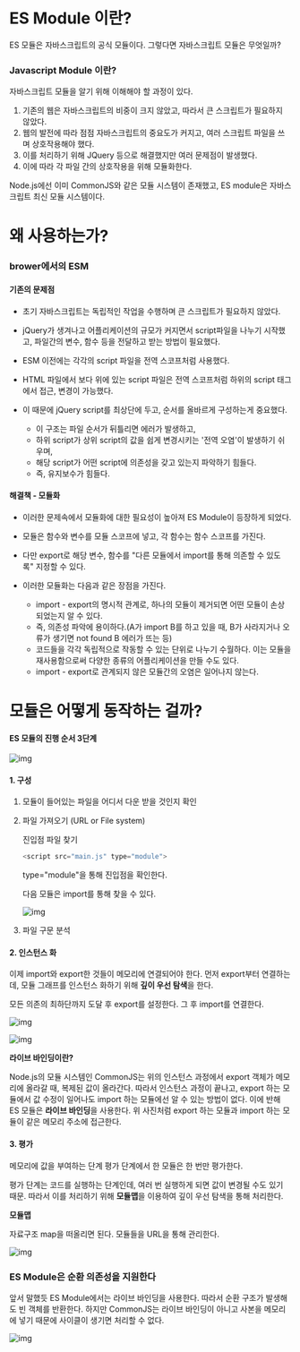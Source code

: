 # ES Module 이란?

ES 모듈은 자바스크립트의 공식 모듈이다.
그렇다면 자바스크립트 모듈은 무엇일까?

### Javascript Module 이란?

자바스크립트 모듈을 알기 위해 이해해야 할 과정이 있다.

1. 기존의 웹은 자바스크립트의 비중이 크지 않았고, 따라서 큰 스크립트가 필요하지 않았다.
2. 웹의 발전에 따라 점점 자바스크립트의 중요도가 커지고, 여러 스크립트 파일을 쓰며 상호작용해야 했다.
3. 이를 처리하기 위해 JQuery 등으로 해결했지만 여러 문제점이 발생했다.
4. 이에 따라 각 파일 간의 상호작용을 위해 모듈화한다.

Node.js에선 이미 CommonJS와 같은 모듈 시스템이 존재했고, ES module은 자바스크립트 최신 모듈 시스템이다.

# 왜 사용하는가?

### brower에서의 ESM

#### 기존의 문제점

- 초기 자바스크립트는 독립적인 작업을 수행하며 큰 스크립트가 필요하지 않았다. 

- jQuery가 생겨나고 어플리케이션의 규모가 커지면서 script파일을 나누기 시작했고, 파일간의 변수, 함수 등을 전달하고 받는 방법이 필요했다.

- ESM 이전에는 각각의 script 파일을 전역 스코프처럼 사용했다. 

- HTML 파일에서 보다 위에 있는 script 파일은 전역 스코프처럼 하위의 script 태그에서 접근, 변경이 가능했다.

- 이 때문에 jQuery script를 최상단에 두고, 순서를 올바르게 구성하는게 중요했다.
  - 이 구조는 파일 순서가 뒤틀리면 에러가 발생하고,
  - 하위 script가 상위 script의 값을 쉽게 변경시키는 '전역 오염'이 발생하기 쉬우며,
  - 해당 script가 어떤 script에 의존성을 갖고 있는지 파악하기 힘들다.
  - 즉, 유지보수가 힘들다.

#### 해결책 - 모듈화

- 이러한 문제속에서 모듈화에 대한 필요성이 높아져 ES Module이 등장하게 되었다.

- 모듈은 함수와 변수를 모듈 스코프에 넣고, 각 함수는 함수 스코프를 가진다.

- 다만 export로 해당 변수, 함수를 "다른 모듈에서 import를 통해 의존할 수 있도록" 지정할 수 있다.

- 이러한 모듈화는 다음과 같은 장점을 가진다.
  - import - export의 명시적 관계로, 하나의 모듈이 제거되면 어떤 모듈이 손상되었는지 알 수 있다. 
  - 즉, 의존성 파악에 용이하다.(A가 import B를 하고 있을 때, B가 사라지거나 오류가 생기면 not found B 에러가 뜨는 등)
  - 코드들을 각각 독립적으로 작동할 수 있는 단위로 나누기 수월하다. 이는 모듈을 재사용함으로써 다양한 종류의 어플리케이션을 만들 수도 있다.
  - import - export로 관계되지 않은 모듈간의 오염은 일어나지 않는다.

# 모듈은 어떻게 동작하는 걸까?

#### ES 모듈의 진행 순서 3단계

![img](https://velog.velcdn.com/images/yoonlang/post/8687ee06-e1a6-49c7-94f8-4ffbd9a085a4/image.png)

#### 1. 구성

1. 모듈이 들어있는 파일을 어디서 다운 받을 것인지 확인

2. 파일 가져오기 (URL or File system)

   진입점 파일 찾기

   ```javascript
   <script src="main.js" type="module">
   ```

   type="module"을 통해 진입점을 확인한다.

   다음 모듈은 import를 통해 찾을 수 있다.

   ![img](https://velog.velcdn.com/images/yoonlang/post/7d96712b-7b38-4dcc-93a4-6086539ec751/image.png)

3. 파일 구문 분석

#### 2. 인스턴스 화

이제 import와 export한 것들이 메모리에 연결되어야 한다. 먼저 export부터 연결하는데, 모듈 그래프를 인스턴스 화하기 위해 **깊이 우선 탐색**을 한다.

모든 의존의 최하단까지 도달 후 export를 설정한다. 그 후 import를 연결한다.

![img](https://velog.velcdn.com/images/yoonlang/post/76142235-6156-4007-a3d6-94cbf41df1c8/image.png)

![img](https://velog.velcdn.com/images/yoonlang/post/32e3cce1-2092-4890-9de2-b31718954561/image.png)

**라이브 바인딩이란?**

Node.js의 모듈 시스템인 CommonJS는 위의 인스턴스 과정에서 export 객체가 메모리에 올라갈 때, 복제된 값이 올라간다. 따라서 인스턴스 과정이 끝나고, export 하는 모듈에서 값 수정이 일어나도 import 하는 모듈에선 알 수 있는 방법이 없다. 이에 반해 ES 모듈은 **라이브 바인딩**을 사용한다. 위 사진처럼 export 하는 모듈과 import 하는 모듈이 같은 메모리 주소에 접근한다.

#### 3. 평가

메모리에 값을 부여하는 단계
평가 단계에서 한 모듈은 한 번만 평가한다.

평가 단계는 코드를 실행하는 단계인데, 여러 번 실행하게 되면 값이 변경될 수도 있기 때문. 따라서 이를 처리하기 위해 **모듈맵**을 이용하여 깊이 우선 탐색을 통해 처리한다.

**모듈맵**

자료구조 map을 떠올리면 된다. 모듈들을 URL을 통해 관리한다.

![img](https://velog.velcdn.com/images/yoonlang/post/4adfd4b5-4e3e-4770-9cfa-d8db5981330f/image.png)

### ES Module은 순환 의존성을 지원한다

앞서 말했듯 ES Module에서는 라이브 바인딩을 사용한다. 따라서 순환 구조가 발생해도 빈 객체를 반환한다. 하지만 CommonJS는 라이브 바인딩이 아니고 사본을 메모리에 넣기 때문에 사이클이 생기면 처리할 수 없다.

![img](https://velog.velcdn.com/images/yoonlang/post/1d649b05-c6b9-4d27-8b98-7522197c978d/image.png)